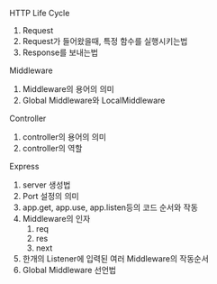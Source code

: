 

HTTP Life Cycle

1. Request
2. Request가 들어왔을때, 특정 함수를 실행시키는법
3. Response를 보내는법

Middleware

1. Middleware의 용어의 의미
2. Global Middleware와 LocalMiddleware

Controller

1. controller의 용어의 의미
2. controller의 역할

Express

1. server 생성법
2. Port 설정의 의미
3. app.get, app.use, app.listen등의 코드 순서와 작동
4. Middleware의 인자
	1. req
	2. res
	3. next
5. 한개의 Listener에 입력된 여러 Middleware의 작동순서
6. Global Middleware 선언법
